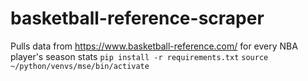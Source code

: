 # basketball-reference-scraper
Pulls data from https://www.basketball-reference.com/ for every NBA player's season stats
`pip install -r requirements.txt`
`source ~/python/venvs/mse/bin/activate`